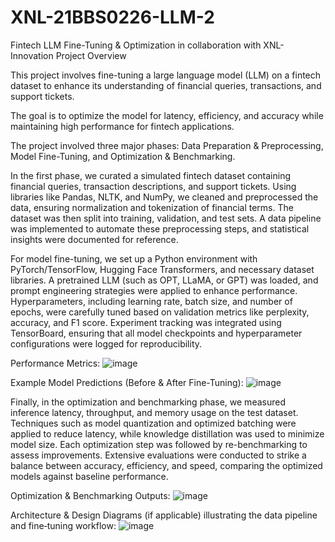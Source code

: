 # XNL-21BBS0226-LLM-2
Fintech LLM Fine-Tuning &amp; Optimization in collaboration with XNL-Innovation
Project Overview

This project involves fine-tuning a large language model (LLM) on a fintech dataset to enhance its understanding of financial queries, transactions, and support tickets.

The goal is to optimize the model for latency, efficiency, and accuracy while maintaining high performance for fintech applications.

The project involved three major phases: Data Preparation & Preprocessing, Model Fine-Tuning, and Optimization & Benchmarking.

In the first phase, we curated a simulated fintech dataset containing financial queries, transaction descriptions, and support tickets. Using libraries like Pandas, NLTK, and NumPy, we cleaned and preprocessed the data, ensuring normalization and tokenization of financial terms. The dataset was then split into training, validation, and test sets. A data pipeline was implemented to automate these preprocessing steps, and statistical insights were documented for reference.

For model fine-tuning, we set up a Python environment with PyTorch/TensorFlow, Hugging Face Transformers, and necessary dataset libraries. A pretrained LLM (such as OPT, LLaMA, or GPT) was loaded, and prompt engineering strategies were applied to enhance performance. Hyperparameters, including learning rate, batch size, and number of epochs, were carefully tuned based on validation metrics like perplexity, accuracy, and F1 score. Experiment tracking was integrated using TensorBoard, ensuring that all model checkpoints and hyperparameter configurations were logged for reproducibility.

Performance Metrics:
![image](https://github.com/user-attachments/assets/ddfb703b-4f3e-47d1-9b14-b4998ac72221)

 Example Model Predictions (Before & After Fine-Tuning):
 ![image](https://github.com/user-attachments/assets/e2b2acf0-f773-45b1-9542-65ef68e8a54c)


Finally, in the optimization and benchmarking phase, we measured inference latency, throughput, and memory usage on the test dataset. Techniques such as model quantization and optimized batching were applied to reduce latency, while knowledge distillation was used to minimize model size. Each optimization step was followed by re-benchmarking to assess improvements. Extensive evaluations were conducted to strike a balance between accuracy, efficiency, and speed, comparing the optimized models against baseline performance.

Optimization & Benchmarking Outputs:
![image](https://github.com/user-attachments/assets/ba41d6bd-af18-4040-afc0-0e4dd0ffff1c)


Architecture & Design Diagrams (if applicable) illustrating the data pipeline and fine‑tuning workflow:
![image](https://github.com/user-attachments/assets/ae306719-211e-4713-9bb6-c1cae19ff3a9)
